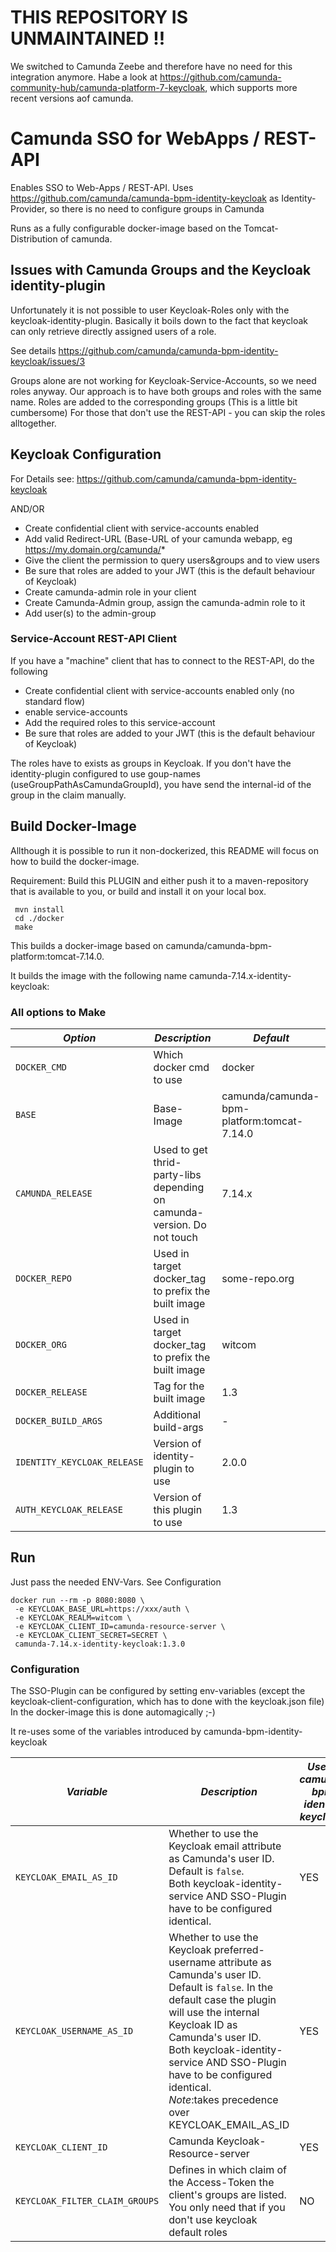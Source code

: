 # THIS REPOSITORY IS UNMAINTAINED !! 

We switched to Camunda Zeebe and therefore have no need for this integration anymore. Habe a look at https://github.com/camunda-community-hub/camunda-platform-7-keycloak, which supports more recent versions aof camunda.

# Camunda SSO for WebApps / REST-API
Enables SSO to Web-Apps / REST-API. Uses https://github.com/camunda/camunda-bpm-identity-keycloak as Identity-Provider, so there is no need to configure groups in Camunda

Runs as a fully configurable docker-image based on the Tomcat-Distribution of camunda.

## Issues with Camunda Groups and the Keycloak identity-plugin
Unfortunately it is not possible to user Keycloak-Roles only with the keycloak-identity-plugin. Basically it boils down to the fact that keycloak can only retrieve directly assigned users of a role.

See details https://github.com/camunda/camunda-bpm-identity-keycloak/issues/3

Groups alone are not working for Keycloak-Service-Accounts, so we need roles anyway. Our approach is to have both groups and roles with the same name. Roles are added to the corresponding groups (This is a little bit cumbersome)
For those that don't use the REST-API - you can skip the roles alltogether.

## Keycloak Configuration
For Details see: https://github.com/camunda/camunda-bpm-identity-keycloak

AND/OR

* Create confidential client with service-accounts enabled
* Add valid Redirect-URL (Base-URL of your camunda webapp, eg https://my.domain.org/camunda/*
* Give the client the permission to query users&groups and to view users
* Be sure that roles are added to your JWT (this is the default behaviour of Keycloak)
* Create camunda-admin role in your client
* Create Camunda-Admin group, assign the camunda-admin role to it
* Add user(s) to the admin-group

### Service-Account REST-API Client
If you have a "machine" client that has to connect to the REST-API, do the following

* Create confidential client with service-accounts enabled only (no standard flow)
* enable service-accounts
* Add the required roles to this service-account
* Be sure that roles are added to your JWT (this is the default behaviour of Keycloak)

The roles have to exists as groups in Keycloak. If you don't have the identity-plugin configured to use goup-names (useGroupPathAsCamundaGroupId), you have send the internal-id of the group in the claim manually.

## Build Docker-Image
Allthough it is possible to run it non-dockerized, this README will focus on how to build the docker-image.

Requirement: Build this PLUGIN and either push it to a maven-repository that is available to you, or build and install it on your local box.

```
 mvn install
 cd ./docker
 make
``` 

This builds a docker-image based on camunda/camunda-bpm-platform:tomcat-7.14.0.

It builds the image with the following name camunda-7.14.x-identity-keycloak:<RELEASE>

### All options to Make

| *Option* | *Description* | *Default* |
| --- | --- |--- |
| `DOCKER_CMD` | Which docker cmd to use| docker|
| `BASE` | Base-Image | camunda/camunda-bpm-platform:tomcat-7.14.0 |
| `CAMUNDA_RELEASE` | Used to get thrid-party-libs depending on camunda-version. Do not touch| 7.14.x|
| `DOCKER_REPO` | Used in target docker_tag to prefix the built image  | some-repo.org|
| `DOCKER_ORG` | Used in target docker_tag to prefix the built image  | witcom|
| `DOCKER_RELEASE` | Tag for the built image  | 1.3 |
| `DOCKER_BUILD_ARGS` | Additional build-args | - |
| `IDENTITY_KEYCLOAK_RELEASE` | Version of identity-plugin to use  | 2.0.0 |
| `AUTH_KEYCLOAK_RELEASE` | Version of this plugin to use  | 1.3 |


## Run
Just pass the needed ENV-Vars. See Configuration 

```
docker run --rm -p 8080:8080 \
 -e KEYCLOAK_BASE_URL=https://xxx/auth \
 -e KEYCLOAK_REALM=witcom \
 -e KEYCLOAK_CLIENT_ID=camunda-resource-server \
 -e KEYCLOAK_CLIENT_SECRET=SECRET \
 camunda-7.14.x-identity-keycloak:1.3.0
```

### Configuration
The SSO-Plugin can be configured by setting env-variables (except the keycloak-client-configuration, which has to done with the keycloak.json file) In the docker-image this is done automagically ;-)

It re-uses some of the variables introduced by camunda-bpm-identity-keycloak

| *Variable* | *Description* | *Used in camunda-bpm-identity-keycloak ?* |
| --- | --- |--- |
| `KEYCLOAK_EMAIL_AS_ID` | Whether to use the Keycloak email attribute as Camunda's user ID. Default is `false`.<br/>Both keycloak-identity-service AND SSO-Plugin have to be configured identical.| YES|
| `KEYCLOAK_USERNAME_AS_ID` | Whether to use the Keycloak preferred-username attribute as Camunda's user ID. Default is `false`. In the default case the plugin will use the internal Keycloak ID as Camunda's user ID.<br/>Both keycloak-identity-service AND SSO-Plugin have to be configured identical.<br/>*Note*:takes precedence over KEYCLOAK_EMAIL_AS_ID | YES|
| `KEYCLOAK_CLIENT_ID` | Camunda Keycloak-Resource-server| YES|
| `KEYCLOAK_FILTER_CLAIM_GROUPS` | Defines in which claim of the Access-Token the client's groups are listed. You only need that if you don't use keycloak default roles  | NO|


